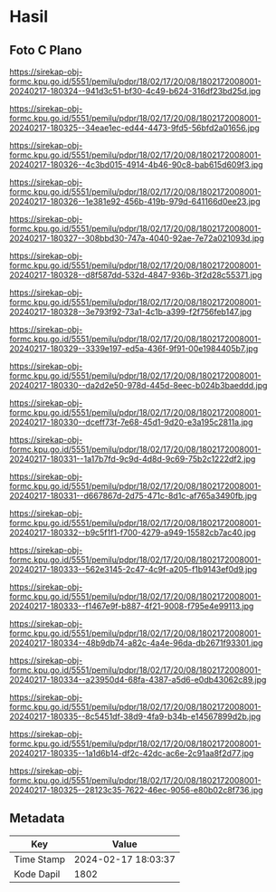 # Hasil

## Foto C Plano

https://sirekap-obj-formc.kpu.go.id/5551/pemilu/pdpr/18/02/17/20/08/1802172008001-20240217-180324--941d3c51-bf30-4c49-b624-316df23bd25d.jpg

https://sirekap-obj-formc.kpu.go.id/5551/pemilu/pdpr/18/02/17/20/08/1802172008001-20240217-180325--34eae1ec-ed44-4473-9fd5-56bfd2a01656.jpg

https://sirekap-obj-formc.kpu.go.id/5551/pemilu/pdpr/18/02/17/20/08/1802172008001-20240217-180326--4c3bd015-4914-4b46-90c8-bab615d609f3.jpg

https://sirekap-obj-formc.kpu.go.id/5551/pemilu/pdpr/18/02/17/20/08/1802172008001-20240217-180326--1e381e92-456b-419b-979d-641166d0ee23.jpg

https://sirekap-obj-formc.kpu.go.id/5551/pemilu/pdpr/18/02/17/20/08/1802172008001-20240217-180327--308bbd30-747a-4040-92ae-7e72a021093d.jpg

https://sirekap-obj-formc.kpu.go.id/5551/pemilu/pdpr/18/02/17/20/08/1802172008001-20240217-180328--d8f587dd-532d-4847-936b-3f2d28c55371.jpg

https://sirekap-obj-formc.kpu.go.id/5551/pemilu/pdpr/18/02/17/20/08/1802172008001-20240217-180328--3e793f92-73a1-4c1b-a399-f2f756feb147.jpg

https://sirekap-obj-formc.kpu.go.id/5551/pemilu/pdpr/18/02/17/20/08/1802172008001-20240217-180329--3339e197-ed5a-436f-9f91-00e1984405b7.jpg

https://sirekap-obj-formc.kpu.go.id/5551/pemilu/pdpr/18/02/17/20/08/1802172008001-20240217-180330--da2d2e50-978d-445d-8eec-b024b3baeddd.jpg

https://sirekap-obj-formc.kpu.go.id/5551/pemilu/pdpr/18/02/17/20/08/1802172008001-20240217-180330--dceff73f-7e68-45d1-9d20-e3a195c2811a.jpg

https://sirekap-obj-formc.kpu.go.id/5551/pemilu/pdpr/18/02/17/20/08/1802172008001-20240217-180331--1a17b7fd-9c9d-4d8d-9c69-75b2c1222df2.jpg

https://sirekap-obj-formc.kpu.go.id/5551/pemilu/pdpr/18/02/17/20/08/1802172008001-20240217-180331--d667867d-2d75-471c-8d1c-af765a3490fb.jpg

https://sirekap-obj-formc.kpu.go.id/5551/pemilu/pdpr/18/02/17/20/08/1802172008001-20240217-180332--b9c5f1f1-f700-4279-a949-15582cb7ac40.jpg

https://sirekap-obj-formc.kpu.go.id/5551/pemilu/pdpr/18/02/17/20/08/1802172008001-20240217-180333--562e3145-2c47-4c9f-a205-f1b9143ef0d9.jpg

https://sirekap-obj-formc.kpu.go.id/5551/pemilu/pdpr/18/02/17/20/08/1802172008001-20240217-180333--f1467e9f-b887-4f21-9008-f795e4e99113.jpg

https://sirekap-obj-formc.kpu.go.id/5551/pemilu/pdpr/18/02/17/20/08/1802172008001-20240217-180334--48b9db74-a82c-4a4e-96da-db2671f93301.jpg

https://sirekap-obj-formc.kpu.go.id/5551/pemilu/pdpr/18/02/17/20/08/1802172008001-20240217-180334--a23950d4-68fa-4387-a5d6-e0db43062c89.jpg

https://sirekap-obj-formc.kpu.go.id/5551/pemilu/pdpr/18/02/17/20/08/1802172008001-20240217-180335--8c5451df-38d9-4fa9-b34b-e14567899d2b.jpg

https://sirekap-obj-formc.kpu.go.id/5551/pemilu/pdpr/18/02/17/20/08/1802172008001-20240217-180335--1a1d6b14-df2c-42dc-ac6e-2c91aa8f2d77.jpg

https://sirekap-obj-formc.kpu.go.id/5551/pemilu/pdpr/18/02/17/20/08/1802172008001-20240217-180325--28123c35-7622-46ec-9056-e80b02c8f736.jpg


## Metadata

| Key        | Value               |
| ---------- | ------------------- |
| Time Stamp | 2024-02-17 18:03:37 |
| Kode Dapil | 1802                |



